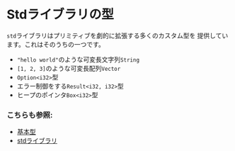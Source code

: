 # Stdライブラリの型

`std`ライブラリはプリミティブを劇的に拡張する多くのカスタム型を
提供しています。これはそのうちの一つです。

* `"hello world"`のような可変長文字列`String`
* `[1, 2, 3]`のような可変長配列`Vector`
* `Option<i32>`型
* エラー制御をする`Result<i32, i32>`型
* ヒープのポインタ`Box<i32>`型

### こちらも参照:

- [基本型][primitives]
- [stdライブラリ][std]

[primitives]: primitives.md
[std]: https://doc.rust-lang.org/std/
